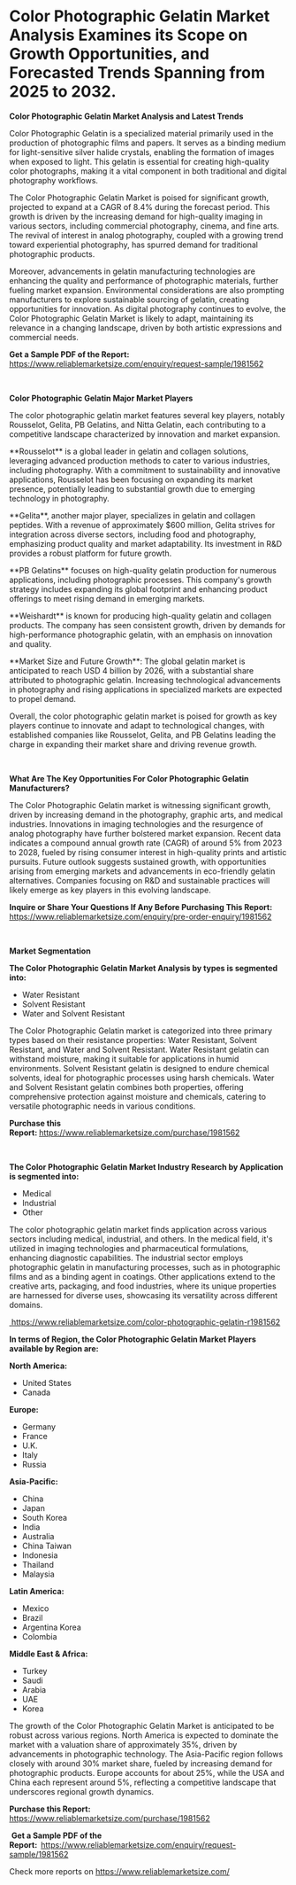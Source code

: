 <p><h1>Color Photographic Gelatin Market Analysis Examines its Scope on Growth Opportunities, and Forecasted Trends Spanning from 2025 to 2032.</h1></p><p><strong>Color Photographic Gelatin Market Analysis and Latest Trends</strong></p>
<p><p>Color Photographic Gelatin is a specialized material primarily used in the production of photographic films and papers. It serves as a binding medium for light-sensitive silver halide crystals, enabling the formation of images when exposed to light. This gelatin is essential for creating high-quality color photographs, making it a vital component in both traditional and digital photography workflows.</p><p>The Color Photographic Gelatin Market is poised for significant growth, projected to expand at a CAGR of 8.4% during the forecast period. This growth is driven by the increasing demand for high-quality imaging in various sectors, including commercial photography, cinema, and fine arts. The revival of interest in analog photography, coupled with a growing trend toward experiential photography, has spurred demand for traditional photographic products.</p><p>Moreover, advancements in gelatin manufacturing technologies are enhancing the quality and performance of photographic materials, further fueling market expansion. Environmental considerations are also prompting manufacturers to explore sustainable sourcing of gelatin, creating opportunities for innovation. As digital photography continues to evolve, the Color Photographic Gelatin Market is likely to adapt, maintaining its relevance in a changing landscape, driven by both artistic expressions and commercial needs.</p></p>
<p><strong>Get a Sample PDF of the Report:&nbsp;</strong> <a href="https://www.reliablemarketsize.com/enquiry/request-sample/1981562?utm_campaign=3197&utm_medium=2&utm_source=Github&utm_content=ia&utm_term=03042025&utm_id=color-photographic-gelatin">https://www.reliablemarketsize.com/enquiry/request-sample/1981562</a></p>
<p>&nbsp;</p>
<p><strong>Color Photographic Gelatin Major Market Players</strong></p>
<p><p>The color photographic gelatin market features several key players, notably Rousselot, Gelita, PB Gelatins, and Nitta Gelatin, each contributing to a competitive landscape characterized by innovation and market expansion.</p><p>**Rousselot** is a global leader in gelatin and collagen solutions, leveraging advanced production methods to cater to various industries, including photography. With a commitment to sustainability and innovative applications, Rousselot has been focusing on expanding its market presence, potentially leading to substantial growth due to emerging technology in photography.</p><p>**Gelita**, another major player, specializes in gelatin and collagen peptides. With a revenue of approximately $600 million, Gelita strives for integration across diverse sectors, including food and photography, emphasizing product quality and market adaptability. Its investment in R&D provides a robust platform for future growth.</p><p>**PB Gelatins** focuses on high-quality gelatin production for numerous applications, including photographic processes. This company's growth strategy includes expanding its global footprint and enhancing product offerings to meet rising demand in emerging markets.</p><p>**Weishardt** is known for producing high-quality gelatin and collagen products. The company has seen consistent growth, driven by demands for high-performance photographic gelatin, with an emphasis on innovation and quality.</p><p>**Market Size and Future Growth**: The global gelatin market is anticipated to reach USD 4 billion by 2026, with a substantial share attributed to photographic gelatin. Increasing technological advancements in photography and rising applications in specialized markets are expected to propel demand.</p><p>Overall, the color photographic gelatin market is poised for growth as key players continue to innovate and adapt to technological changes, with established companies like Rousselot, Gelita, and PB Gelatins leading the charge in expanding their market share and driving revenue growth.</p></p>
<p>&nbsp;</p>
<p><strong>What Are The Key Opportunities For Color Photographic Gelatin Manufacturers?</strong></p>
<p><p>The Color Photographic Gelatin market is witnessing significant growth, driven by increasing demand in the photography, graphic arts, and medical industries. Innovations in imaging technologies and the resurgence of analog photography have further bolstered market expansion. Recent data indicates a compound annual growth rate (CAGR) of around 5% from 2023 to 2028, fueled by rising consumer interest in high-quality prints and artistic pursuits. Future outlook suggests sustained growth, with opportunities arising from emerging markets and advancements in eco-friendly gelatin alternatives. Companies focusing on R&D and sustainable practices will likely emerge as key players in this evolving landscape.</p></p>
<p><strong>Inquire or Share Your Questions If Any Before Purchasing This Report:</strong> <a href="https://www.reliablemarketsize.com/enquiry/pre-order-enquiry/1981562?utm_campaign=3197&utm_medium=2&utm_source=Github&utm_content=ia&utm_term=03042025&utm_id=color-photographic-gelatin">https://www.reliablemarketsize.com/enquiry/pre-order-enquiry/1981562</a></p>
<p>&nbsp;</p>
<p><strong>Market Segmentation</strong></p>
<p><strong>The Color Photographic Gelatin Market Analysis by types is segmented into:</strong></p>
<p><ul><li>Water Resistant</li><li>Solvent Resistant</li><li>Water and Solvent Resistant</li></ul></p>
<p><p>The Color Photographic Gelatin market is categorized into three primary types based on their resistance properties: Water Resistant, Solvent Resistant, and Water and Solvent Resistant. Water Resistant gelatin can withstand moisture, making it suitable for applications in humid environments. Solvent Resistant gelatin is designed to endure chemical solvents, ideal for photographic processes using harsh chemicals. Water and Solvent Resistant gelatin combines both properties, offering comprehensive protection against moisture and chemicals, catering to versatile photographic needs in various conditions.</p></p>
<p><strong>Purchase this Report:&nbsp;</strong><a href="https://www.reliablemarketsize.com/purchase/1981562?utm_campaign=3197&utm_medium=2&utm_source=Github&utm_content=ia&utm_term=03042025&utm_id=color-photographic-gelatin">https://www.reliablemarketsize.com/purchase/1981562</a></p>
<p>&nbsp;</p>
<p><strong>The Color Photographic Gelatin Market Industry Research by Application is segmented into:</strong></p>
<p><ul><li>Medical</li><li>Industrial</li><li>Other</li></ul></p>
<p><p>The color photographic gelatin market finds application across various sectors including medical, industrial, and others. In the medical field, it's utilized in imaging technologies and pharmaceutical formulations, enhancing diagnostic capabilities. The industrial sector employs photographic gelatin in manufacturing processes, such as in photographic films and as a binding agent in coatings. Other applications extend to the creative arts, packaging, and food industries, where its unique properties are harnessed for diverse uses, showcasing its versatility across different domains.</p></p>
<p><a href="https://www.reliablemarketsize.com/color-photographic-gelatin-r1981562?utm_campaign=3197&utm_medium=2&utm_source=Github&utm_content=ia&utm_term=03042025&utm_id=color-photographic-gelatin">&nbsp;https://www.reliablemarketsize.com/color-photographic-gelatin-r1981562</a></p>
<p><strong>In terms of Region, the Color Photographic Gelatin Market Players available by Region are:</strong></p>
<p>
    <p> <strong> North America: </strong>
        <ul>
            <li>United States</li>
            <li>Canada</li>
        </ul>
        </p> 
    <p> <strong> Europe: </strong>
        <ul>
            <li>Germany</li>
            <li>France</li>
            <li>U.K.</li>
            <li>Italy</li>
            <li>Russia</li>
        </ul>
        </p> 
    <p> <strong> Asia-Pacific: </strong>
        <ul>
            <li>China</li>
            <li>Japan</li>
            <li>South Korea</li>
            <li>India</li>
            <li>Australia</li>
            <li>China Taiwan</li>
            <li>Indonesia</li>
            <li>Thailand</li>
            <li>Malaysia</li>
        </ul>
        </p> 
    <p> <strong> Latin America: </strong>
        <ul>
            <li>Mexico</li>
            <li>Brazil</li>
            <li>Argentina Korea</li>
            <li>Colombia</li>
        </ul>
        </p> 
    <p> <strong> Middle East & Africa: </strong>
        <ul>
            <li>Turkey</li>
            <li>Saudi</li>
            <li>Arabia</li>
            <li>UAE</li>
            <li>Korea</li>
        </ul>
    </p>
    </p>
<p><p>The growth of the Color Photographic Gelatin Market is anticipated to be robust across various regions. North America is expected to dominate the market with a valuation share of approximately 35%, driven by advancements in photographic technology. The Asia-Pacific region follows closely with around 30% market share, fueled by increasing demand for photographic products. Europe accounts for about 25%, while the USA and China each represent around 5%, reflecting a competitive landscape that underscores regional growth dynamics.</p></p>
<p><strong>Purchase this Report: </strong><a href="https://www.reliablemarketsize.com/purchase/1981562?utm_campaign=3197&utm_medium=2&utm_source=Github&utm_content=ia&utm_term=03042025&utm_id=color-photographic-gelatin">https://www.reliablemarketsize.com/purchase/1981562</a></p>
<p>&nbsp;<strong>Get a Sample PDF of the Report:&nbsp;&nbsp;</strong><a href="https://www.reliablemarketsize.com/enquiry/request-sample/1981562?utm_campaign=3197&utm_medium=2&utm_source=Github&utm_content=ia&utm_term=03042025&utm_id=color-photographic-gelatin">https://www.reliablemarketsize.com/enquiry/request-sample/1981562</a></p>
<p><strong></strong></p>
<p>Check more reports on <a href="https://www.reliablemarketsize.com/?utm_campaign=3197&utm_medium=2&utm_source=Github&utm_content=ia&utm_term=03042025&utm_id=color-photographic-gelatin">https://www.reliablemarketsize.com/</a></p>